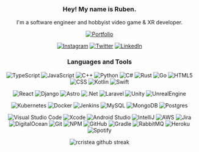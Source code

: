 <div align="center">
  

### Hey! My name is Ruben.
I'm a software engineer and hobbyist video game & XR developer.

<a href="https://rcristea.com">![Portfolio](https://img.shields.io/badge/Porfolio-%230D1117.svg?style=for-the-badge&logo=Astro&labelColor=c01dff&logoColor=ffffff)</a> 

<a href="https://www.instagram.com/ruben_cristea/">![Instagram](https://img.shields.io/badge/_-%230D1117.svg?style=for-the-badge&logo=Instagram&logoColor=E4405F)</a> 
<a href="https://twitter.com/Teksiti">![Twitter](https://img.shields.io/badge/_-%230D1117.svg?style=for-the-badge&logo=Twitter&logoColor=1DA1F2)</a>
<a href="https://www.linkedin.com/in/rubencristea/">![LinkedIn](https://img.shields.io/badge/_-%230D1117.svg?style=for-the-badge&logo=LinkedIn&logoColor=blue)</a>


### Languages and Tools

![TypeScript](https://img.shields.io/badge/typescript-%23323330.svg?style=for-the-badge&logo=typescript)
![JavaScript](https://img.shields.io/badge/javascript-%23323330.svg?style=for-the-badge&logo=javascript)
![C++](https://img.shields.io/badge/c\/c++-%23323330.svg?style=for-the-badge&logo=c%2B%2B&logoColor=048)
![Python](https://img.shields.io/badge/python-%23323330.svg?style=for-the-badge&logo=python)
![C#](https://img.shields.io/badge/c%23-%23323330.svg?style=for-the-badge&logo=csharp&logoCOlor=512bd4)
![Rust](https://img.shields.io/badge/rust-%23323330.svg?style=for-the-badge&logo=rust)
![Go](https://img.shields.io/badge/go-%23323330.svg?style=for-the-badge&logo=go)
![HTML5](https://img.shields.io/badge/html5-%23323330.svg?style=for-the-badge&logo=html5)
![CSS](https://img.shields.io/badge/css-%23323330.svg?style=for-the-badge&logo=css3)
![Kotlin](https://img.shields.io/badge/kotlin-%23323330.svg?style=for-the-badge&logo=kotlin)
![Swift](https://img.shields.io/badge/swift-%23323330.svg?style=for-the-badge&logo=swift)

![React](https://img.shields.io/badge/react_&_react_native-%23323330.svg?style=for-the-badge&logo=react)
![Django](https://img.shields.io/badge/django-%23323330.svg?style=for-the-badge&logo=django)
![Astro](https://img.shields.io/badge/astro-%23323330.svg?style=for-the-badge&logo=astro)
![.Net](https://img.shields.io/badge/.NET-%23323330?style=for-the-badge&logo=.net)
![Laravel](https://img.shields.io/badge/Laravel-%23323330.svg?style=for-the-badge&logo=Laravel)
![Unity](https://img.shields.io/badge/unity-%23323330.svg?style=for-the-badge&logo=unity)
![UnrealEngine](https://img.shields.io/badge/unreal_engine-%23323330.svg?style=for-the-badge&logo=unrealengine)

![Kubernetes](https://img.shields.io/badge/kubernetes-%23323330.svg?style=for-the-badge&logo=kubernetes)
![Docker](https://img.shields.io/badge/docker-%23323330.svg?style=for-the-badge&logo=docker)
![Jenkins](https://img.shields.io/badge/jenkins-%23323330.svg?style=for-the-badge&logo=jenkins)
![MySQL](https://img.shields.io/badge/mysql-%23323330.svg?style=for-the-badge&logo=mysql)
![MongoDB](https://img.shields.io/badge/MongoDB-%23323330.svg?style=for-the-badge&logo=mongodb)
![Postgres](https://img.shields.io/badge/postgres-%23323330.svg?style=for-the-badge&logo=postgresql)

![Visual Studio Code](https://img.shields.io/badge/VisualStudioCode-%23323330.svg?style=for-the-badge&logo=visual-studio-code) 
![Xcode](https://img.shields.io/badge/Xcode-%23323330?style=for-the-badge&logo=Xcode)
![Android Studio](https://img.shields.io/badge/AndroidStudio-%23323330.svg?style=for-the-badge&logo=AndroidStudio)
![IntelliJ](https://img.shields.io/badge/IntelliJ-%23323330.svg?style=for-the-badge&logo=jetbrains)
![AWS](https://img.shields.io/badge/AWS-%23323330.svg?style=for-the-badge&logo=amazon-aws)
![Jira](https://img.shields.io/badge/jira-%23323330.svg?style=for-the-badge&logo=jira)
![DigitalOcean](https://img.shields.io/badge/DigitalOcean-%23323330.svg?style=for-the-badge&logo=digitalOcean)
![Git](https://img.shields.io/badge/git-%23323330.svg?style=for-the-badge&logo=git) 
![NPM](https://img.shields.io/badge/NPM-%23323330.svg?style=for-the-badge&logo=npm)
![GitHub](https://img.shields.io/badge/github-%23323330.svg?style=for-the-badge&logo=github)
![Gradle](https://img.shields.io/badge/Gradle-%23323330.svg?style=for-the-badge&logo=Gradle)
![RabbitMQ](https://img.shields.io/badge/Rabbitmq-%23323330?style=for-the-badge&logo=rabbitmq)
![Heroku](https://img.shields.io/badge/heroku-%23323330.svg?style=for-the-badge&logo=heroku)
![Spotify](https://img.shields.io/badge/Spotify-%23323330?style=for-the-badge&logo=spotify)

![rcristea github streak](https://github-readme-streak-stats.herokuapp.com/?user=rcristea&theme=midnight-purple&include_all_commits=true&count_private=true)

</div>
